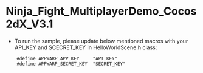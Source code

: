 Ninja_Fight_MultiplayerDemo_Cocos2dX_V3.1
=========================================

* To run the sample, please update below mentioned macros with your API_KEY and SCECRET_KEY in HelloWorldScene.h class:

```
    #define APPWARP_APP_KEY     "API_KEY"
    #define APPWARP_SECRET_KEY  "SECRET_KEY"
```